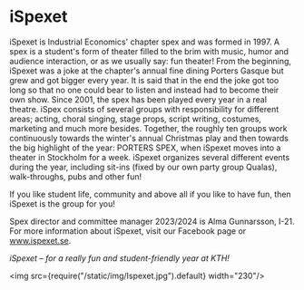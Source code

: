 # iSpexet


iSpexet is Industrial Economics' chapter spex and was formed in 1997. A spex is a student's form of theater filled to the brim with music, humor and audience interaction, or as we usually say: fun theater! From the beginning, iSpexet was a joke at the chapter's annual fine dining Porters Gasque but grew and got bigger every year. It is said that in the end the joke got too long so that no one could bear to listen and instead had to become their own show. Since 2001, the spex has been played every year in a real theatre. iSpex consists of several groups with responsibility for different areas; acting, choral singing, stage props, script writing, costumes, marketing and much more besides. Together, the roughly ten groups work continuously towards the winter's annual Christmas play and then towards the big highlight of the year: PORTERS SPEX, when iSpexet moves into a theater in Stockholm for a week. iSpexet organizes several different events during the year, including sit-ins (fixed by our own party group Qualas), walk-throughs, pubs and other fun!

If you like student life, community and above all if you like to have fun, then iSpexet is the group for you!

Spex director and committee manager 2023/2024 is Alma Gunnarsson, I-21. For more information about iSpexet, visit our Facebook page or www.ispexet.se.

*iSpexet – for a really fun and student-friendly year at KTH!*

<img src={require("/static/img/Ispexet.jpg").default} width="230"/>